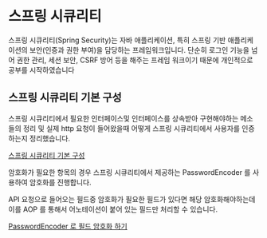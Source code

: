 # 스프링 시큐리티

스프링 시큐리티(Spring Security)는 자바 애플리케이션, 특히 스프링 기반 애플리케이션의 보안(인증과 권한 부여)을 담당하는 프레임워크입니다.
단순히 로그인 기능을 넘어 권한 관리, 세션 보안, CSRF 방어 등을 해주는 프레임 워크이기 때문에 개인적으로 공부를 시작하였습니다

## 스프링 시큐리티 기본 구성

스프링 시큐리티에서 필요한 인터페이스및 인터페이스를 상속받아 구현해야하는 메소들의 정리 및 실제 http 요청이 들어왔을때 어떻게 스프링 시큐리티에서 사용자를 인증하는지 정리했습니다.

[스프링 시큐리티 기본 구성](https://github.com/ByeonJuHwan/spring-security-study/blob/master/docs/spring-security-basic.md)

암호화가 필요한 항목의 경우 스프링 시큐리티에서 제공하는 PasswordEncoder 를 사용하여 암호화를 진행합니다.

API 요청으로 들어오는 필드중 암호화가 필요한 필드가 있다면 해당 암호화해야하는데 이를 AOP 를 통해서 어노테이션이 붙어 있는 필드만 처리할 수 있습니다.


[PasswordEncoder 로 필드 암호화 하기](https://github.com/ByeonJuHwan/spring-security-study/blob/master/docs/passwordEncoder.md)